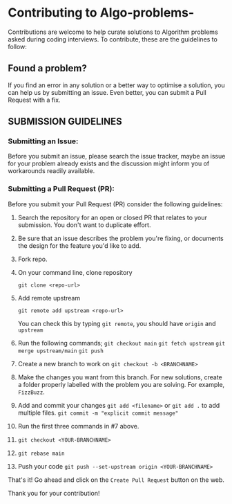 # Contributing to Algo-problems-
Contributions are welcome to help curate solutions to Algorithm problems asked during coding interviews. To contribute, these are the guidelines to follow:

## Found a problem?
If you find an error in any solution or a better way to optimise a solution, you can help us by submitting an issue. Even better, you can submit a Pull Request with a fix.

## SUBMISSION GUIDELINES
### Submitting an Issue:
Before you submit an issue, please search the issue tracker, maybe an issue for your problem already exists and the discussion might inform you of workarounds readily available.

### Submitting a Pull Request (PR):
Before you submit your Pull Request (PR) consider the following guidelines:

1. Search the repository for an open or closed PR that relates to your submission. You don't want to duplicate effort.

2. Be sure that an issue describes the problem you're fixing, or documents the design for the feature you'd like to add. 

3. Fork repo.

5. On your command line, clone repository
    ```
    git clone <repo-url>
    ```
6. Add remote upstream
    ```
    git remote add upstream <repo-url>
    ```
    You can check this by typing `git remote`, you should have `origin` and `upstream`

7. Run the following commands;
    `git checkout main`
    `git fetch upstream`
    `git merge upstream/main`
    `git push`

8. Create a new branch to work on
    `git checkout -b <BRANCHNAME>`

9. Make the changes you want from this branch. For new solutions, create a folder properly labelled with the problem you are solving. For example, `FizzBuzz`.

10. Add and commit your changes
    `git add <filename>` or `git add .` to add multiple files.
    `git commit -m "explicit commit message"`

11. Run the first three commands in #7 above.

12. `git checkout <YOUR-BRANCHNAME>`

13. `git rebase main`

14. Push your code
    `git push --set-upstream origin <YOUR-BRANCHNAME>`

That's it! Go ahead and click on the `Create Pull Request` button on the web.

Thank you for your contribution!
